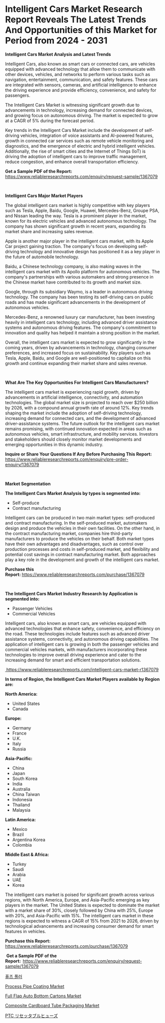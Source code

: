 <p><h1>Intelligent Cars Market Research Report Reveals The Latest Trends And Opportunities of this Market for Period from 2024 - 2031</h1></p><p><strong>Intelligent Cars Market Analysis and Latest Trends</strong></p>
<p><p>Intelligent Cars, also known as smart cars or connected cars, are vehicles equipped with advanced technology that allow them to communicate with other devices, vehicles, and networks to perform various tasks such as navigation, entertainment, communication, and safety features. These cars are integrated with sensors, cameras, and artificial intelligence to enhance the driving experience and provide efficiency, convenience, and safety for passengers.</p><p>The Intelligent Cars Market is witnessing significant growth due to advancements in technology, increasing demand for connected devices, and growing focus on autonomous driving. The market is expected to grow at a CAGR of 5% during the forecast period.</p><p>Key trends in the Intelligent Cars Market include the development of self-driving vehicles, integration of voice assistants and AI-powered features, growth in connected car services such as remote vehicle monitoring and diagnostics, and the emergence of electric and hybrid intelligent vehicles. Additionally, the rise of smart cities and the Internet of Things (IoT) is driving the adoption of intelligent cars to improve traffic management, reduce congestion, and enhance overall transportation efficiency.</p></p>
<p><strong>Get a Sample PDF of the Report:&nbsp;</strong> <a href="https://www.reliableresearchreports.com/enquiry/request-sample/1367079">https://www.reliableresearchreports.com/enquiry/request-sample/1367079</a></p>
<p>&nbsp;</p>
<p><strong>Intelligent Cars Major Market Players</strong></p>
<p><p>The global intelligent cars market is highly competitive with key players such as Tesla, Apple, Baidu, Google, Huawei, Mercedes-Benz, Groupe PSA, and Nissan leading the way. Tesla is a prominent player in the market, known for its electric vehicles and advanced autonomous technology. The company has shown significant growth in recent years, expanding its market share and increasing sales revenue.</p><p>Apple is another major player in the intelligent cars market, with its Apple Car project gaining traction. The company's focus on developing self-driving technology and innovative design has positioned it as a key player in the future of automobile technology.</p><p>Baidu, a Chinese technology company, is also making waves in the intelligent cars market with its Apollo platform for autonomous vehicles. The company's partnerships with various automakers and strong presence in the Chinese market have contributed to its growth and market size.</p><p>Google, through its subsidiary Waymo, is a leader in autonomous driving technology. The company has been testing its self-driving cars on public roads and has made significant advancements in the development of autonomous vehicles.</p><p>Mercedes-Benz, a renowned luxury car manufacturer, has been investing heavily in intelligent cars technology, including advanced driver assistance systems and autonomous driving features. The company's commitment to innovation and quality has helped it maintain a strong position in the market.</p><p>Overall, the intelligent cars market is expected to grow significantly in the coming years, driven by advancements in technology, changing consumer preferences, and increased focus on sustainability. Key players such as Tesla, Apple, Baidu, and Google are well-positioned to capitalize on this growth and continue expanding their market share and sales revenue.</p></p>
<p>&nbsp;</p>
<p><strong>What Are The Key Opportunities For Intelligent Cars Manufacturers?</strong></p>
<p><p>The intelligent cars market is experiencing rapid growth, driven by advancements in artificial intelligence, connectivity, and automation technologies. The global market size is projected to reach over $250 billion by 2026, with a compound annual growth rate of around 12%. Key trends shaping the market include the adoption of self-driving technology, increasing demand for connected cars, and the development of advanced driver-assistance systems. The future outlook for the intelligent cars market remains promising, with continued innovation expected in areas such as autonomous vehicles, smart infrastructure, and mobility services. Investors and stakeholders should closely monitor market developments and emerging opportunities in this dynamic industry.</p></p>
<p><strong>Inquire or Share Your Questions If Any Before Purchasing This Report:</strong> <a href="https://www.reliableresearchreports.com/enquiry/pre-order-enquiry/1367079">https://www.reliableresearchreports.com/enquiry/pre-order-enquiry/1367079</a></p>
<p>&nbsp;</p>
<p><strong>Market Segmentation</strong></p>
<p><strong>The Intelligent Cars Market Analysis by types is segmented into:</strong></p>
<p><ul><li>Self-produce</li><li>Contract manufacturing</li></ul></p>
<p><p>Intelligent cars can be produced in two main market types: self-produced and contract manufacturing. In the self-produced market, automakers design and produce the vehicles in their own facilities. On the other hand, in the contract manufacturing market, companies hire third-party manufacturers to produce the vehicles on their behalf. Both market types have their own advantages and disadvantages, such as control over production processes and costs in self-produced market, and flexibility and potential cost savings in contract manufacturing market. Both approaches play a key role in the development and growth of the intelligent cars market.</p></p>
<p><strong>Purchase this Report:&nbsp;</strong><a href="https://www.reliableresearchreports.com/purchase/1367079">https://www.reliableresearchreports.com/purchase/1367079</a></p>
<p>&nbsp;</p>
<p><strong>The Intelligent Cars Market Industry Research by Application is segmented into:</strong></p>
<p><ul><li>Passenger Vehicles</li><li>Commercial Vehicles</li></ul></p>
<p><p>Intelligent cars, also known as smart cars, are vehicles equipped with advanced technologies that enhance safety, convenience, and efficiency on the road. These technologies include features such as advanced driver assistance systems, connectivity, and autonomous driving capabilities. The application of intelligent cars is growing in both the passenger vehicles and commercial vehicles markets, with manufacturers incorporating these technologies to improve overall driving experience and cater to the increasing demand for smart and efficient transportation solutions.</p></p>
<p><a href="https://www.reliableresearchreports.com/intelligent-cars-market-r1367079">&nbsp;https://www.reliableresearchreports.com/intelligent-cars-market-r1367079</a></p>
<p><strong>In terms of Region, the Intelligent Cars Market Players available by Region are:</strong></p>
<p>
    <p> <strong> North America: </strong>
        <ul>
            <li>United States</li>
            <li>Canada</li>
        </ul>
        </p> 
    <p> <strong> Europe: </strong>
        <ul>
            <li>Germany</li>
            <li>France</li>
            <li>U.K.</li>
            <li>Italy</li>
            <li>Russia</li>
        </ul>
        </p> 
    <p> <strong> Asia-Pacific: </strong>
        <ul>
            <li>China</li>
            <li>Japan</li>
            <li>South Korea</li>
            <li>India</li>
            <li>Australia</li>
            <li>China Taiwan</li>
            <li>Indonesia</li>
            <li>Thailand</li>
            <li>Malaysia</li>
        </ul>
        </p> 
    <p> <strong> Latin America: </strong>
        <ul>
            <li>Mexico</li>
            <li>Brazil</li>
            <li>Argentina Korea</li>
            <li>Colombia</li>
        </ul>
        </p> 
    <p> <strong> Middle East & Africa: </strong>
        <ul>
            <li>Turkey</li>
            <li>Saudi</li>
            <li>Arabia</li>
            <li>UAE</li>
            <li>Korea</li>
        </ul>
    </p>
    </p>
<p><p>The intelligent cars market is poised for significant growth across various regions, with North America, Europe, and Asia-Pacific emerging as key players in the market. The United States is expected to dominate the market with a market share of 30%, closely followed by China with 25%, Europe with 20%, and Asia-Pacific with 15%. The intelligent cars market in these regions is expected to witness a CAGR of 15% from 2021 to 2026, driven by technological advancements and increasing consumer demand for smart features in vehicles.</p></p>
<p><strong>Purchase this Report: </strong><a href="https://www.reliableresearchreports.com/purchase/1367079">https://www.reliableresearchreports.com/purchase/1367079</a></p>
<p>&nbsp;<strong>Get a Sample PDF of the Report:&nbsp;&nbsp;</strong><a href="https://www.reliableresearchreports.com/enquiry/request-sample/1367079">https://www.reliableresearchreports.com/enquiry/request-sample/1367079</a></p>
<p><strong></strong></p>
<p><p><a href="https://medium.com/@simeonbode1/%ED%93%A8%EC%A6%88-%EC%B6%94%EC%B6%9C%EA%B8%B0-%EC%8B%9C%EC%9E%A5-%EA%B7%9C%EB%AA%A8%EB%8A%94-%EA%B5%AD%EC%A0%9C-%EC%82%B0%EC%97%85%EC%97%90%EC%84%9C-%EC%B5%9C%EC%A0%81%EC%9D%98-%EB%A7%88%EC%BC%80%ED%8C%85-%EC%B1%84%EB%84%90%EC%9D%84-%EB%B3%B4%EC%97%AC%EC%A4%8D%EB%8B%88%EB%8B%A4-08446b187837">퓨즈 풀러</a></p><p><a href="https://www.linkedin.com/pulse/process-pipe-coating-market-global-regional-analysis-2024-2031-pj2df?trackingId=LZFb8WJ%2FCJBrLLtF8PMNaw%3D%3D">Process Pipe Coating Market</a></p><p><a href="https://github.com/DarrenSipes1990/Market-Research-Report-List-1/blob/main/full-flap-auto-bottom-cartons-market.md">Full Flap Auto Bottom Cartons Market</a></p><p><a href="https://github.com/kmatchooka/Market-Research-Report-List-1/blob/main/composite-cardboard-tube-packaging-market.md">Composite Cardboard Tube Packaging Market</a></p><p><a href="https://medium.com/@nayelibosco2023/ptc%E3%83%AA%E3%82%BB%E3%83%83%E3%83%88%E5%8F%AF%E8%83%BD%E3%83%92%E3%83%A5%E3%83%BC%E3%82%BA%E3%81%AE%E5%B8%82%E5%A0%B4%E3%82%B7%E3%82%A7%E3%82%A2%E3%81%AE%E5%A4%89%E9%81%B7%E3%81%A8%E5%B8%82%E5%A0%B4%E6%88%90%E9%95%B7%E3%83%88%E3%83%AC%E3%83%B3%E3%83%89-2024%E5%B9%B4-2031%E5%B9%B4-c02c1cc299bb">PTC リセッタブルヒューズ</a></p></p>